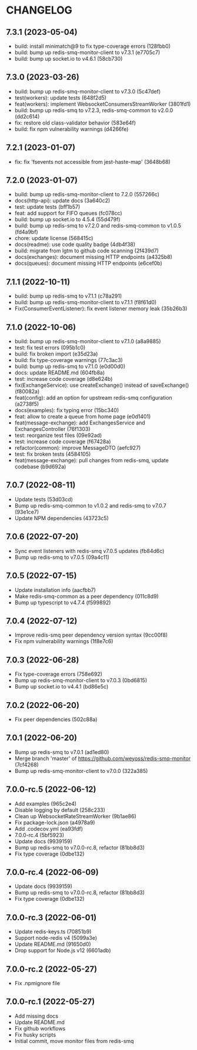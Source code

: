 # CHANGELOG

## 7.3.1 (2023-05-04)

* build: install minimatch@9 to fix type-coverage errors (128fbb0)
* build: bump up redis-smq-monitor-client to v7.3.1 (e7705c7)
* build: bump up socket.io to v4.6.1 (58cb730)

## 7.3.0 (2023-03-26)

* build: bump up redis-smq-monitor-client to v7.3.0 (5c47def)
* test(workers): update tests (648f2d5)
* feat(workers): implement WebsocketConsumersStreamWorker (3801fd1)
* build: bump up redis-smq to v7.2.3, redis-smq-common to v2.0.0 (dd2c614)
* fix: restore old class-validator behavior (583e64f)
* build: fix npm vulnerability warnings (d4266fe)

## 7.2.1 (2023-01-07)

* fix: fix 'fsevents not accessible from jest-haste-map' (3648b68)

## 7.2.0 (2023-01-07)

* build: bump up redis-smq-monitor-client to 7.2.0 (557266c)
* docs(http-api): update docs (3a640c2)
* test: update tests (bff1b57)
* feat: add support for FIFO queues (fc078cc)
* build: bump up socket.io to 4.5.4 (55d479f)
* build: bump up redis-smq to v7.2.0 and redis-smq-common to v1.0.5 (fd4a9bf)
* chore: update license (568415c)
* docs(readme): use code quality badge (4db4f38)
* build: migrate from lgtm to github code scanning (2f439d7)
* docs(exchanges): document missing HTTP endpoints (a4325b8)
* docs(queues): document missing HTTP endpoints (e6cef0b)

## 7.1.1 (2022-10-11)

* build: bump up redis-smq to v7.1.1 (c78a291)
* build: bump up redis-smq-monitor-client to v7.1.1 (f8f61d0)
* Fix(ConsumerEventListener): fix event listener memory leak (35b26b3)

## 7.1.0 (2022-10-06)

* build: bump up redis-smq-monitor-client to v7.1.0 (a8a9885)
* test: fix test errors (095b1c0)
* build: fix broken import (e35d23a)
* build: fix type-coverage warnings (77c3ac3)
* build: bump up redis-smq to v7.1.0 (e0d00d0)
* docs: update README.md (604fb8a)
* test: increase code coverage (d8e624b)
* fix(ExchangeService): use createExchange() instead of saveExchange() (f80082a)
* feat(config): add an option for upstream redis-smq configuration (a2738f5)
* docs(examples): fix typing error (15bc340)
* feat: allow to create a queue from home page (e0d1401)
* feat(message-exchange): add ExchangesService and ExchangesController (76f1303)
* test: reorganize test files (09e92ad)
* test: increase code coverage (f67428a)
* refactor(common): improve MessageDTO (aefc927)
* test: fix broken tests (4584105)
* feat(message-exchange): pull changes from redis-smq, update codebase (b9d692a)

## 7.0.7 (2022-08-11)

* Update tests (53d03cd)
* Bump up redis-smq-common to v1.0.2 and redis-smq to v7.0.7 (93e1ce7)
* Update NPM dependencies (43723c5)

## 7.0.6 (2022-07-20)

* Sync event listeners with redis-smq v7.0.5 updates (fb84d6c)
* Bump up redis-smq to v7.0.5 (09a4c11)

## 7.0.5 (2022-07-15)

* Update installation info (aacfbb7)
* Make redis-smq-common as a peer dependency (011c8d9)
* Bump up typescript to v4.7.4 (f599892)

## 7.0.4 (2022-07-12)

* Improve redis-smq peer dependency version syntax (9cc00f8)
* Fix npm vulnerability warnings (1f8e7c6)

## 7.0.3 (2022-06-28)

* Fix type-coverage errors (758e692)
* Bump up redis-smq-monitor-client to v7.0.3 (0bd6815)
* Bump up socket.io to v4.4.1 (bd86e5c)

## 7.0.2 (2022-06-20)

* Fix peer dependencies (502c88a)

## 7.0.1 (2022-06-20)

* Bump up redis-smq to v7.0.1 (ad1ed80)
* Merge branch 'master' of https://github.com/weyoss/redis-smq-monitor (7cf4268)
* Bump up redis-smq-monitor-client to v7.0.0 (322a385)

## 7.0.0-rc.5 (2022-06-12)

* Add examples (965c2e4)
* Disable logging by default (258c233)
* Clean up WebsocketRateStreamWorker (9b1ae86)
* Fix package-lock.json (a4978a9)
* Add .codecov.yml (ea93fdf)
* 7.0.0-rc.4 (5bf5923)
* Update docs (9939159)
* Bump up redis-smq to v7.0.0-rc.8, refactor (81bb8d3)
* Fix type coverage (0dbe132)

## 7.0.0-rc.4 (2022-06-09)

* Update docs (9939159)
* Bump up redis-smq to v7.0.0-rc.8, refactor (81bb8d3)
* Fix type coverage (0dbe132)

## 7.0.0-rc.3 (2022-06-01)

* Update redis-keys.ts (70851b9)
* Support node-redis v4 (5099a3e)
* Update README.md (91650d0)
* Drop support for Node.js v12 (6601adb)

## 7.0.0-rc.2 (2022-05-27)

* Fix .npmignore file

## 7.0.0-rc.1 (2022-05-27)

* Add missing docs
* Update README.md
* Fix github workflows
* Fix husky scripts
* Initial commit, move monitor files from redis-smq